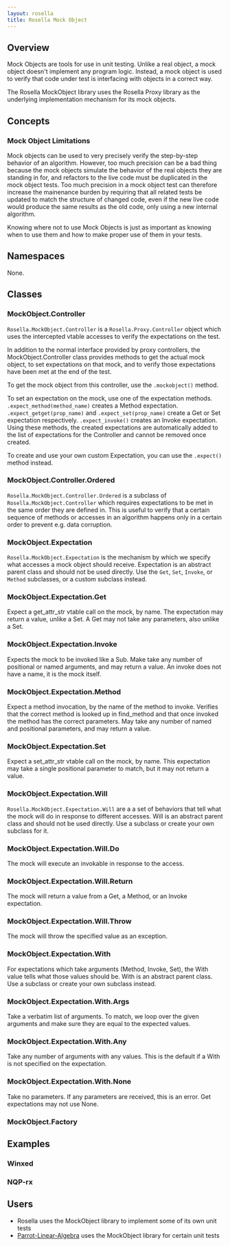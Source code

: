 ```yaml
---
layout: rosella
title: Rosella Mock Object
---
```


## Overview

Mock Objects are tools for use in unit testing. Unlike a real object, a
mock object doesn't implement any program logic. Instead, a mock object is
used to verify that code under test is interfacing with objects in a correct
way.

The Rosella MockObject library uses the Rosella Proxy library as the
underlying implementation mechanism for its mock objects.

## Concepts

### Mock Object Limitations

Mock objects can be used to very precisely verify the step-by-step behavior
of an algorithm. However, too much precision can be a bad thing because the
mock objects simulate the behavior of the real objects they are standing in
for, and refactors to the live code must be duplicated in the mock object
tests. Too much precision in a mock object test can therefore increase the
mainenance burden by requiring that all related tests be updated to match
the structure of changed code, even if the new live code would produce the
same results as the old code, only using a new internal algorithm.

Knowing where not to use Mock Objects is just as important as knowing when
to use them and how to make proper use of them in your tests.

## Namespaces

None.

## Classes

### MockObject.Controller

`Rosella.MockObject.Controller` is a `Rosella.Proxy.Controller` object which
uses the intercepted vtable accesses to verify the expectations on the test.

In addition to the normal interface provided by proxy controllers, the
MockObject.Controller class provides methods to get the actual mock object,
to set expectations on that mock, and to verify those expectations have been
met at the end of the test.

To get the mock object from this controller, use the `.mockobject()` method.

To set an expectation on the mock, use one of the expectation methods.
`.expect_method(method_name)` creates a Method expectation.
`.expect_getget(prop_name)` and `.expect_set(prop_name)` create a Get or Set
expectation respectively. `.expect_invoke()` creates an Invoke expectation.
Using these methods, the created expectations are automatically added to the
list of expectations for the Controller and cannot be removed once created.

To create and use your own custom Expectation, you can use the `.expect()`
method instead.

### MockObject.Controller.Ordered

`Rosella.MockObject.Controller.Ordered` is a subclass of
`Rosella.MockObject.Controller` which requires expectations to be met in the
same order they are defined in. This is useful to verify that a certain
sequence of methods or accesses in an algorithm happens only in a certain
order to prevent e.g. data corruption.

### MockObject.Expectation

`Rosella.MockObject.Expectation` is the mechanism by which we specify what
accesses a mock object should receive. Expectation is an abstract parent
class and should not be used directly. Use the `Get`, `Set`, `Invoke`, or
`Method` subclasses, or a custom subclass instead.

### MockObject.Expectation.Get

Expect a get_attr_str vtable call on the mock, by name. The expectation may
return a value, unlike a Set. A Get may not take any parameters, also
unlike a Set.

### MockObject.Expectation.Invoke

Expects the mock to be invoked like a Sub. Make take any number of positional
or named arguments, and may return a value. An invoke does not have a name, it
is the mock itself.

### MockObject.Expectation.Method

Expect a method invocation, by the name of the method to invoke. Verifies
that the correct method is looked up in find_method and that once invoked the
method has the correct parameters. May take any number of named and positional
parameters, and may return a value.

### MockObject.Expectation.Set

Expect a set_attr_str vtable call on the mock, by name. This expectation may
take a single positional parameter to match, but it may not return a value.

### MockObject.Expectation.Will

`Rosella.MockObject.Expectation.Will` are a a set of behaviors that tell what
the mock will do in response to different accesses. Will is an abstract parent
class and should not be used directly. Use a subclass or create your own
subclass for it.

### MockObject.Expectation.Will.Do

The mock will execute an invokable in response to the access.

### MockObject.Expectation.Will.Return

The mock will return a value from a Get, a Method, or an Invoke expectation.

### MockObject.Expectation.Will.Throw

The mock will throw the specified value as an exception.

### MockObject.Expectation.With

For expectations which take arguments (Method, Invoke, Set), the With value
tells what those values should be. With is an abstract parent class. Use a
subclass or create your own subclass instead.

### MockObject.Expectation.With.Args

Take a verbatim list of arguments. To match, we loop over the given arguments
and make sure they are equal to the expected values.

### MockObject.Expectation.With.Any

Take any number of arguments with any values. This is the default if a With
is not specified on the expectation.

### MockObject.Expectation.With.None

Take no parameters. If any parameters are received, this is an error. Get
expectations may not use None.

### MockObject.Factory

## Examples

### Winxed

### NQP-rx

## Users

* Rosella uses the MockObject library to implement some of its own unit tests
* [Parrot-Linear-Algebra](http://github.com/Whiteknight/parrot-linear-algebra)
uses the MockObject library for certain unit tests
